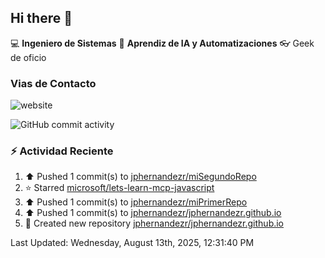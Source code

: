 ## Hi there 👋

:computer: **Ingeniero de Sistemas**
:pencil:  **Aprendiz de IA y Automatizaciones**
:eyeglasses: Geek de oficio


### Vias de Contacto

![website](https://img.shields.io/badge/any_text-you_like-blue)

![GitHub commit activity](https://img.shields.io/github/commit-activity/m/jphernandezr/miPrimerRepo)


### :zap: Actividad Reciente
<!--RECENT_ACTIVITY:start--> 
1. ⬆️ Pushed 1 commit(s) to [jphernandezr/miSegundoRepo](https://github.com/jphernandezr/miSegundoRepo)<br>
2. ⭐ Starred [microsoft/lets-learn-mcp-javascript](https://github.com/microsoft/lets-learn-mcp-javascript)<br>
3. ⬆️ Pushed 1 commit(s) to [jphernandezr/miPrimerRepo](https://github.com/jphernandezr/miPrimerRepo)<br>
4. ⬆️ Pushed 1 commit(s) to [jphernandezr/jphernandezr.github.io](https://github.com/jphernandezr/jphernandezr.github.io)<br>
5. 📔 Created new repository [jphernandezr/jphernandezr.github.io](https://github.com/jphernandezr/jphernandezr.github.io)<br>
<!--RECENT_ACTIVITY:end-->

<!--RECENT_ACTIVITY:last_update--> 
Last Updated: Wednesday, August 13th, 2025, 12:31:40 PM
<!--RECENT_ACTIVITY:last_update_end-->
